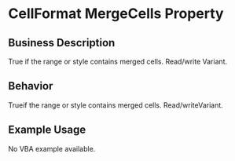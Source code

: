 # CellFormat MergeCells Property

## Business Description
True if the range or style contains merged cells. Read/write Variant.

## Behavior
Trueif the range or style contains merged cells. Read/writeVariant.

## Example Usage
No VBA example available.